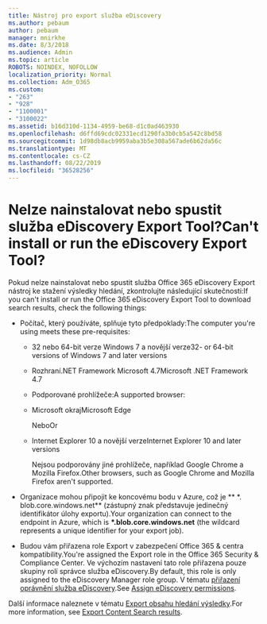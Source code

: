 ```yaml
---
title: Nástroj pro export služba eDiscovery
ms.author: pebaum
author: pebaum
manager: mnirkhe
ms.date: 8/3/2018
ms.audience: Admin
ms.topic: article
ROBOTS: NOINDEX, NOFOLLOW
localization_priority: Normal
ms.collection: Adm_O365
ms.custom:
- "263"
- "928"
- "1100001"
- "3100022"
ms.assetid: b16d310d-1134-4959-be68-d1c0ad463930
ms.openlocfilehash: d6ffd69cdc02331ecd1290fa3b0cb5a542c8bd58
ms.sourcegitcommit: 1d98db8acb9959aba3b5e308a567ade6b62da56c
ms.translationtype: MT
ms.contentlocale: cs-CZ
ms.lasthandoff: 08/22/2019
ms.locfileid: "36528256"
---
```

# <a name="cant-install-or-run-the-ediscovery-export-tool"></a><span data-ttu-id="dc83a-102">Nelze nainstalovat nebo spustit služba eDiscovery Export Tool?</span><span class="sxs-lookup"><span data-stu-id="dc83a-102">Can't install or run the eDiscovery Export Tool?</span></span>

<span data-ttu-id="dc83a-103">Pokud nelze nainstalovat nebo spustit služba Office 365 eDiscovery Export nástroj ke stažení výsledky hledání, zkontrolujte následující skutečnosti:</span><span class="sxs-lookup"><span data-stu-id="dc83a-103">If you can't install or run the Office 365 eDiscovery Export Tool to download search results, check the following things:</span></span>
  
- <span data-ttu-id="dc83a-104">Počítač, který používáte, splňuje tyto předpoklady:</span><span class="sxs-lookup"><span data-stu-id="dc83a-104">The computer you're using meets these pre-requisites:</span></span>

  - <span data-ttu-id="dc83a-105">32 nebo 64-bit verze Windows 7 a novější verze</span><span class="sxs-lookup"><span data-stu-id="dc83a-105">32- or 64-bit versions of Windows 7 and later versions</span></span>

  - <span data-ttu-id="dc83a-106">Rozhraní.NET Framework Microsoft 4.7</span><span class="sxs-lookup"><span data-stu-id="dc83a-106">Microsoft .NET Framework 4.7</span></span>

  - <span data-ttu-id="dc83a-107">Podporované prohlížeče:</span><span class="sxs-lookup"><span data-stu-id="dc83a-107">A supported browser:</span></span>

  - <span data-ttu-id="dc83a-108">Microsoft okraj</span><span class="sxs-lookup"><span data-stu-id="dc83a-108">Microsoft Edge</span></span>

    <span data-ttu-id="dc83a-109">Nebo</span><span class="sxs-lookup"><span data-stu-id="dc83a-109">Or</span></span>

  - <span data-ttu-id="dc83a-110">Internet Explorer 10 a novější verze</span><span class="sxs-lookup"><span data-stu-id="dc83a-110">Internet Explorer 10 and later versions</span></span>

    <span data-ttu-id="dc83a-111">Nejsou podporovány jiné prohlížeče, například Google Chrome a Mozilla Firefox.</span><span class="sxs-lookup"><span data-stu-id="dc83a-111">Other browsers, such as Google Chrome and Mozilla Firefox aren't supported.</span></span>

- <span data-ttu-id="dc83a-112">Organizace mohou připojit ke koncovému bodu v Azure, což je \*\* \*. blob.core.windows.net\*\* (zástupný znak představuje jedinečný identifikátor úlohy exportu).</span><span class="sxs-lookup"><span data-stu-id="dc83a-112">Your organization can connect to the endpoint in Azure, which is **\*.blob.core.windows.net** (the wildcard represents a unique identifier for your export job).</span></span>

- <span data-ttu-id="dc83a-113">Budou vám přiřazena role Export v zabezpečení Office 365 &amp; centra kompatibility.</span><span class="sxs-lookup"><span data-stu-id="dc83a-113">You're assigned the Export role in the Office 365 Security &amp; Compliance Center.</span></span> <span data-ttu-id="dc83a-114">Ve výchozím nastavení tato role přiřazena pouze skupiny rolí správce služba eDiscovery.</span><span class="sxs-lookup"><span data-stu-id="dc83a-114">By default, this role is only assigned to the eDiscovery Manager role group.</span></span> <span data-ttu-id="dc83a-115">V tématu [přiřazení oprávnění služba eDiscovery](https://support.office.com/article/assign-ediscovery-permissions-in-the-office-365-security-compliance-center-5b9a067b-9d2e-4aa5-bb33-99d8c0d0b5d7#moreinfo).</span><span class="sxs-lookup"><span data-stu-id="dc83a-115">See [Assign eDiscovery permissions](https://support.office.com/article/assign-ediscovery-permissions-in-the-office-365-security-compliance-center-5b9a067b-9d2e-4aa5-bb33-99d8c0d0b5d7#moreinfo).</span></span>

<span data-ttu-id="dc83a-116">Další informace naleznete v tématu [Export obsahu hledání výsledky](https://support.office.com/article/Export-Content-Search-results-from-the-Office-365-Security-Compliance-Center-ed48d448-3714-4c42-85f5-10f75f6a4278).</span><span class="sxs-lookup"><span data-stu-id="dc83a-116">For more information, see [Export Content Search results](https://support.office.com/article/Export-Content-Search-results-from-the-Office-365-Security-Compliance-Center-ed48d448-3714-4c42-85f5-10f75f6a4278).</span></span>
  